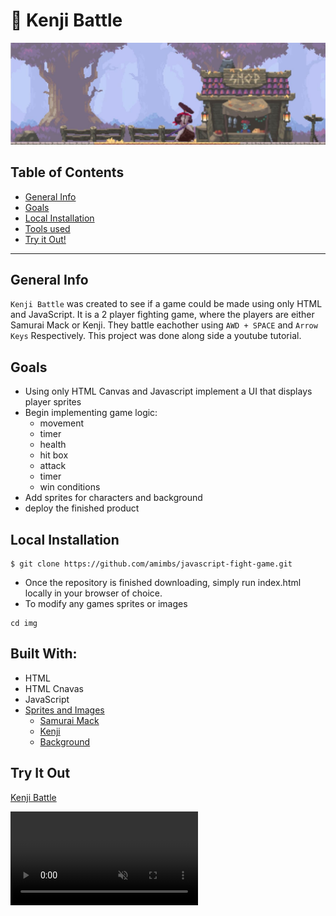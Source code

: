 # :japanese_ogre: Kenji Battle

![Banner](./img/banner.JPG)

## Table of Contents
* [General Info](#general-info)
* [Goals](*goals)
* [Local Installation](#local-installation)
* [Tools used](#built-with)
* [Try it Out!](#try-it-out)


------

## General Info 
`Kenji Battle` was created to see if a game could be made using only HTML and JavaScript. It is a 2 player fighting game, where the players are either Samurai Mack or Kenji. They battle eachother using `AWD + SPACE` and `Arrow Keys` Respectively. This project was done along side a youtube tutorial.

## Goals
- Using only HTML Canvas and Javascript implement a  UI that displays player sprites
- Begin implementing game logic:
    - movement
    - timer
    - health
    - hit box
    - attack
    - timer
    - win conditions
- Add sprites for characters and background
- deploy the finished product

## Local Installation
```console
$ git clone https://github.com/amimbs/javascript-fight-game.git
```
- Once the repository is finished downloading, simply run index.html locally in your browser of choice.
- To modify any games sprites or images
```console
cd img
```

## Built With:
- HTML
- HTML Cnavas
- JavaScript
- [Sprites and Images](https://itch.io/)
    - [Samurai Mack](https://luizmelo.itch.io/martial-hero)
    - [Kenji](https://luizmelo.itch.io/martial-hero-2)
    - [Background](https://brullov.itch.io/oak-woods)

## Try It Out
[Kenji Battle](https://kenji-battle.netlify.app/)

<video autoplay loop muted playsinline>
<source src="./img/fightinggame.mp4" type="video/mp4">
</video>